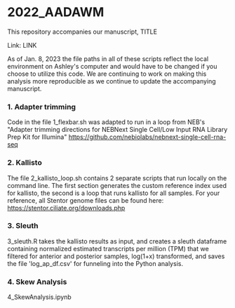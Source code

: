 # 2022_AADAWM

This repository accompanies our manuscript, TITLE

Link: LINK

As of Jan. 8, 2023 the file paths in all of these scripts reflect the local environment on Ashley's computer and would have to be changed if you choose to utilize this code. We are continuing to work on making this analysis more reproducible as we continue to update the accompanying manuscript. 

### 1. Adapter trimming

Code in the file 1_flexbar.sh was adapted to run in a loop from NEB's "Adapter trimming directions for NEBNext Single Cell/Low Input RNA Library Prep Kit for Illumina" 
https://github.com/nebiolabs/nebnext-single-cell-rna-seq

### 2. Kallisto 

The file 2_kallisto_loop.sh contains 2 separate scripts that run locally on the command line. The first section generates the custom reference index used for kallisto, the second is a loop that runs kallisto for all samples. For your reference, all Stentor genome files can be found here: https://stentor.ciliate.org/downloads.php

### 3. Sleuth

3_sleuth.R takes the kallisto results as input, and creates a sleuth dataframe containing normalized estimated transcripts per million (TPM) that we filtered for anterior and posterior samples, log(1+x) transformed, and saves the file 'log_ap_df.csv' for funneling into the Python analysis. 

### 4. Skew Analysis

4_SkewAnalysis.ipynb 

